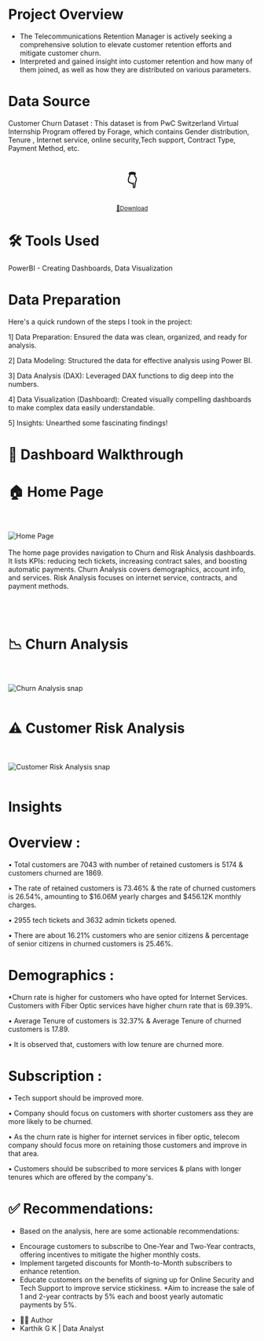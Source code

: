 # Project Overview
* The Telecommunications Retention Manager is actively seeking a comprehensive solution to elevate customer retention efforts and mitigate customer churn.
* Interpreted and gained insight into customer retention and how many of them joined, as well as how they are distributed on various parameters.
  
# Data Source
Customer Churn Dataset : This dataset is from PwC Switzerland Virtual Internship Program offered by Forage, which contains Gender distribution, Tenure , Internet service, online security,Tech support, Contract Type, Payment Method, etc.
<h1 align="center">👇</h1>                 
<p align="center" style="font-size: 9pt;"><a href="https://github.com/gkarthik333/Customer_Churn_Analysis-/blob/main/churn_data.csv">📂Download  </a></p>

# 🛠 Tools Used
PowerBI - Creating Dashboards, Data Visualization

# Data Preparation
Here's a quick rundown of the steps I took in the project:

1️] Data Preparation: Ensured the data was clean, organized, and ready for analysis.

2️] Data Modeling: Structured the data for effective analysis using Power BI.

3️] Data Analysis (DAX): Leveraged DAX functions to dig deep into the numbers.

4️] Data Visualization (Dashboard): Created visually compelling dashboards to make complex data easily understandable.

5️] Insights: Unearthed some fascinating findings!


# 💠 Dashboard Walkthrough
# 🏠 Home Page
<br><br>
![Home Page](https://github.com/user-attachments/assets/4679e1ae-b568-4cf1-823d-d339e3a8eb95)
<br><br>
The home page provides navigation to Churn and Risk Analysis dashboards. It lists KPIs: reducing tech tickets, increasing contract sales, and boosting automatic payments. Churn Analysis covers demographics, account info, and services. Risk Analysis focuses on internet service, contracts, and payment methods. 
<br><br>
<br><br>
# 📉 Churn Analysis
<br><br>
![Churn Analysis snap](https://github.com/user-attachments/assets/64dbca67-dd16-4010-be4a-bf48dc83ffb6)
<br><br>
# ⚠️ Customer Risk Analysis
<br><br>
![Customer Risk Analysis snap](https://github.com/user-attachments/assets/f0d548df-3168-4f5b-93f9-f3bade502350)
<br><br>
# Insights
#  Overview :

• Total customers are 7043 with number of retained customers is 5174 & customers churned are 1869.

• The rate of retained customers is 73.46% & the rate of churned customers is 26.54%, amounting to $16.06M yearly charges and $456.12K monthly charges.

• 2955 tech tickets and 3632 admin tickets opened.

• There are about 16.21% customers who are senior citizens & percentage of senior citizens in churned customers is 25.46%.

# Demographics :

•Churn rate is higher for customers who have opted for Internet Services. Customers with Fiber Optic services have higher churn rate that is 69.39%.

• Average Tenure of customers is 32.37% & Average Tenure of churned customers is 17.89.

• It is observed that, customers with low tenure are churned more.

# Subscription :

• Tech support should be improved more.

• Company should focus on customers with shorter customers ass they are more likely to be churned.

• As the churn rate is higher for internet services in fiber optic, telecom company should focus more on retaining those customers and improve in that area.

• Customers should be subscribed to more services & plans with longer tenures which are offered by the company's.

# ✅ Recommendations:
- Based on the analysis, here are some actionable recommendations:

* Encourage customers to subscribe to One-Year and Two-Year contracts, offering incentives to mitigate the higher monthly costs.
* Implement targeted discounts for Month-to-Month subscribers to enhance retention.
* Educate customers on the benefits of signing up for Online Security and Tech Support to improve service stickiness.
*Aim to increase the sale of 1 and 2-year contracts by 5% each and boost yearly automatic payments by 5%.



- 👨‍💻 Author
- Karthik G K | Data Analyst


